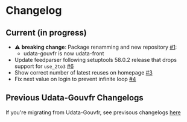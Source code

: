 # Changelog

## Current (in progress)

- :warning: **breaking change**: Package renamming and new repository [#1](https://github.com/etalab/udata-front/pull/1):
  - udata-gouvfr is now udata-front
- Update feedparser following setuptools 58.0.2 release that drops support for `use_2to3` [#6](https://github.com/etalab/udata-front/pull/6)
- Show correct number of latest reuses on homepage [#3](https://github.com/etalab/udata-front/pull/3)
- Fix next value on login to prevent infinite loop [#4](https://github.com/etalab/udata-front/pull/4)

## Previous Udata-Gouvfr Changelogs

If you're migrating from Udata-Gouvfr, see previsous changelogs [here](https://github.com/etalab/udata-gouvfr/blob/master/CHANGELOG.md)

